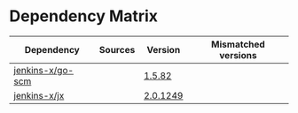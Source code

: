 # Dependency Matrix

Dependency | Sources | Version | Mismatched versions
---------- | ------- | ------- | -------------------
[jenkins-x/go-scm](https://github.com/jenkins-x/go-scm) |  | [1.5.82]() | 
[jenkins-x/jx](https://github.com/jenkins-x/jx) |  | [2.0.1249](https://github.com/jenkins-x/jx/releases/tag/v2.0.1249) | 
